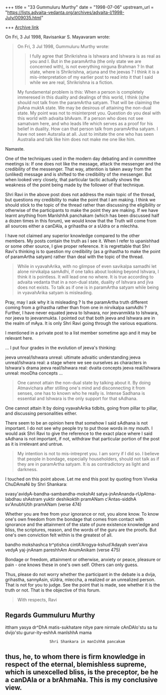 +++
title = "33 Gummuluru Murthy"
date = "1998-07-06"
upstream_url = "https://lists.advaita-vedanta.org/archives/advaita-l/1998-July/009035.html"

+++
[Archive link](https://lists.advaita-vedanta.org/archives/advaita-l/1998-July/009035.html)

On Fri, 3 Jul 1998, Ravisankar S. Mayavaram wrote:

> On Fri, 3 Jul 1998, Gummuluru Murthy wrote:
> >
> > I fully agree that Shrikrishna is Ishwara and Ishwara is as real as
> > you and I. But in the paramArtha (the only state we are concerned
> > with), is not everything nirguna Brahman ? In that state, where is
> > Shrikrishna, arjuna and the jeevas ? I think it is a mis-interpretation
> > of my earlier post to read into it that I said while we are real,
> > Shrikrishna is a fiction.
>
> My fundamental problem is this: When a person is completely immeresed in
> this duality and dealings of this world, I think (s)he should not talk
> from the paramArtha satyam. That will be claiming the jIvAna muktA state.
> We may be desirous of attaining the non-dual state. My point was not to
> misinterpret you. Question do you deal with this world with advaita
> bhAvam. If a person who does not see samatvam here, and who leads life
> which serves as a proof for his belief in duality. How can that person
> talk from paramArtha satyam. I have not seen Autsralia at all. Just to
> imitate the one who has seen Australia and talk like him does not make me
> one like him.
>

Namaste.

One of the techniques used in the modern day debating and in committee
meetings is: If one does not like the message, attack the messenger and
the credibility of the messenger. That way, attention is taken away from
the (unliked) message and is shifted to the credibility of the messenger.
But when looked very closely, that particular tactic actually shows the
weakness of the point being made by the follower of that technique.

Shri Ravi in the above post does not address the main topic of the
thread, but questions my credibility to make the point that I am making.
I think we should stick to the topic of the thread rather than
discussing the eligibility or otherwise of the participants to make
the point they are making. If we have learnt anything from ManIshhA
panchakam (which has been discussed half a dozen times in this forum),
we would know that the Truth will come from all sources either a canDAla,
a grihastha or a sUdra or a mlechha.

I have not claimed any superior knowledge compared to the other members.
My posts contain the truth as I see it. When I refer to upanishhad or some
other source, I give proper reference. It is regrettable that Shri Ravi's
thinking is to question my credibility (as a grihastha to make the point
of paramArtha satyam) rather than deal with the topic of the thread.

>
>
> While in vyavahArika, with no glimpse of even savikalpa samadhi let alone
> nirvikalpa samAdhi, if one talks about looking beyond Ishvara, I think it
> is pointless. It will lead one no where. It is true according to advaita
> vedanta that in a non-dual state, duality of Ishvara and jIva does not
> exists. To talk as if one is in paramArtha satyam while being in
> vyavahArika satyam is misleading.
>
>

Pray, may I ask why it is misleading ? Is the paramArtha truth different
coming from a grihastha rather than from one in nirvikalpa samAdhi ?
Further, I have never equated jeeva to Ishwara, nor jeevanmikta to
Ishwara, nor jeeva to jeevanmukta. I pointed out that both jeeva and
Ishwara are in the realm of mAya. It is only Shri Ravi going through the
various equations.

I mentioned in a private post to a list member sometime ago and it may be
relevant here.

...
I put four grades in the evolution of jeeva's thinking:

jeeva unreal/Ishwara unreal: ultimate advaitic understanding
jeeva unreal/Ishwara real: a stage where we see ourselves as characters in
                                Ishwara's drama
jeeva real/Ishwara real: dvaita concepts
jeeva real/Ishwara unreal:  mooDha concepts
...

> One cannot attain the non-dual state by talking about it. By doing
> Atmavichara after stilling one's mind and disconnecting it from senses,
> one has to known who he really is. Intense Sadhana is essential and
> Ishwara is the only support for that sAdhana.
>
>

One cannot attain It by doing vyavahArika tidbits, going from pillar
to pillar, and discussing personalities either.

There seem to be an opinion here that somehow I said sAdhana is not
important. I do not see why people try to put those words in my mouth.
I would ask Shri Ravi to give the reference to the exact place where I
said sAdhana is not important, if not, withdraw that particular portion
of the post as it is irrelevant and untrue.

> My intention is not to mis-intrepret you. I am sorry if I did so. I
> believe that people in bondage, especially householders, should not talk
> as if they are in paramArtha satyam. It is as contradictory as light and
> darkness.
>

I touched on this point above. Let me end this post by quoting from Viveka
ChuDAmaNi by Shri Shankara:


svasy'avidyA-bandha-sambandha-mokshAt
satya-jnAnAnanda-rUpAtma-labdhau
shAstram yuktir deshikoktih pramANam
c'Antas-siddhA sv'AnubhUtih pramANam    (verse 474)

Whether you are free from your ignorance or not, you alone know. To
know one's own freedom from the bondage that comes from contact with
ignorance and the attainment of the state of pure existence knowledge
and bliss, the scriptures, reason, and the words of the guru are the
proofs. But one's own conviction felt within is the greatest of all.


bandho mokshashca tr^ptishca cintA'Arogya-kshud'Adayah
sven'aiva vedyA yaj-jnAnam pareshhAm AnumAnikam         (verse 475)

Bondage or freedom, attainment or otherwise, anxiety or peace,
pleasure or pain  -  one knows these in one's own self. Others can
only guess.

Thus, please do not worry whether the participant in the debate is a
dvija, grihastha, sannyAsin, sUdra, mleccha, a realized or an unrealized
person. That is not for you to judge. See the point that is made, see
whether it is the truth or not. That is the objective of this forum.

>
> With respects,
> Ravi
>

Regards
Gummuluru Murthy
------------------------------------------------------------------------
ittham yasya dr^DhA matis-sukhatare nitye pare nirmale
cAnDAlo'stu sa tu dvijo'stu gurur-ity-eshhA manIshhA mama

                        Shri Shankara in manIshhA pancakam

thus, he, to whom there is firm knowledge in respect of the eternal,
blemishless supreme, which is unexcelled bliss, is the preceptor, be
he a canDAla or a brAhmaNa. This is my conclusive view.
------------------------------------------------------------------------

